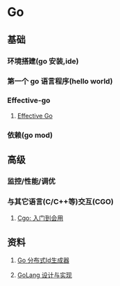 # Go

## 基础

### 环境搭建(go 安装,ide)

### 第一个 go 语言程序(hello world)

### Effective-go

1. [Effective Go](https://golang.org/doc/effective_go.html)

### 依赖(go mod)

## 高级

### 监控/性能/调优

### 与其它语言(C/C++等)交互(CGO)

1. [Cgo: 入门到会用](https://chai2010.cn/advanced-go-programming-book/ch2-cgo/ch2-03-cgo-types.html)

## 资料

1. [Go 分布式Id生成器](https://chai2010.cn/advanced-go-programming-book/ch6-cloud/ch6-01-dist-id.html)

2. [GoLang 设计与实现](https://draveness.me/golang/docs/part3-runtime/ch06-concurrency/golang-goroutine/)
